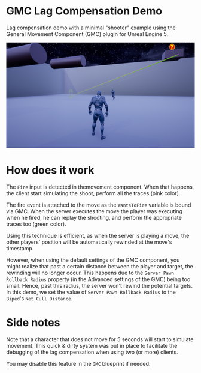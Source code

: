 # GMC Lag Compensation Demo

Lag compensation demo with a minimal "shooter" example using the General Movement Component (GMC) plugin for Unreal Engine 5.

![Demo](Demo.jpg)

# How does it work

The `Fire` input is detected in themovement component.
When that happens, the client start simulating the shoot, perform all the traces (pink color).

The fire event is attached to the move as the `WantsToFire` variable is bound via GMC.
When the server executes the move the player was executing when he fired, he can replay the shooting, and perform the appropriate traces too (green color).

Using this technique is efficient, as when the server is playing a move, the other players' position will be automatically rewinded at the move's timestamp.

However, when using the default settings of the GMC component, you might realize that past a certain distance between the player and target, the rewinding will no longer occur. This happens due to the `Server Pawn Rollback Radius` property (in the Advanced settings of the GMC) being too small. Hence, past this radius, the server won't rewind the potential targets. In this demo, we set the value of `Server Pawn Rollback Radius` to the `Biped`'s `Net Cull Distance`.

# Side notes
Note that a character that does not move for 5 seconds will start to simulate movement.
This quick & dirty system was put in place to facilitate the debugging of the lag compensation when using two (or more) clients.

You may disable this feature in the `GMC` blueprint if needed.
